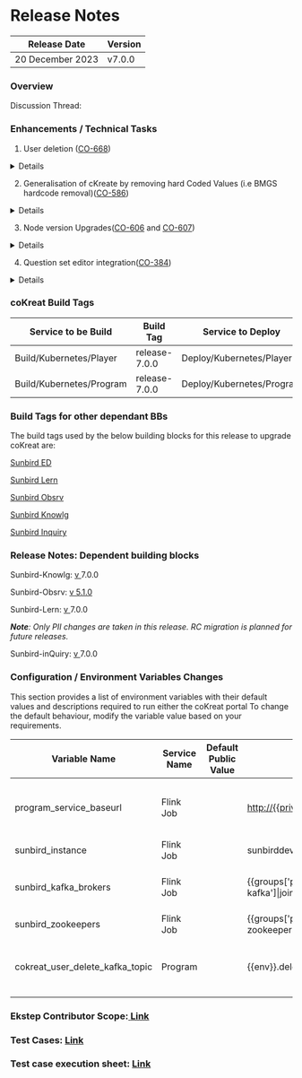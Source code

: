 # Release Notes

| Release Date     | Version |
| ---------------- | ------- |
| 20 December 2023 | v7.0.0  |

### **Overview**



Discussion Thread:&#x20;

### Enhancements / Technical Tasks

1. &#x20;User deletion ([CO-668](https://project-sunbird.atlassian.net/browse/CO-668))

<details>

<summary>Details</summary>

From this release, coKreat Handled to delete the public users in Ed, who belong the following user roles in coKreat :

1. Individual contributor
2. Contributing org user

</details>

2. Generalisation of cKreate by removing hard Coded Values (i.e BMGS hardcode removal)([CO-586](https://project-sunbird.atlassian.net/browse/CO-586))

<details>

<summary>Details</summary>

Till 6.0.0, The framework categories i.e Board Medium Grade and Subject were hard coded in our system.

In this 7.0.0, the framework categories are not limited to Board Medium Grade and Subject, User can configure any category based on there framework requirements (eg. user can have different categories for agriculture framework and can have different categories for hospital framework), Also the number of categories will not be limited to four now user can have more than multiple categories.

We have removed all the hard codeings of the categories and made it genarilised using sb-forms and we will use the Client Service Library (sunbird NPM Package) to fetch thesse categories dynamically along with the form API which will have all the other validatuions, This API will work similar to exixting form API we use to create for SB forms.

We need to configure this form API with framework categories before we do the stating deployment to display all the categories&#x20;

</details>

3. Node version Upgrades([CO-606](https://project-sunbird.atlassian.net/browse/CO-606) and [CO-607](https://project-sunbird.atlassian.net/browse/CO-607))

<details>

<summary>Details</summary>

In this upgraded program service node version to 14 and upgraded portal node version to 16

</details>

4. Question set editor integration([CO-384](https://project-sunbird.atlassian.net/browse/CO-384))

<details>

<summary>Details</summary>

As part of this we have to integration the question-set editor after upgrading to 14

</details>

###

### coKreat Build Tags

| Service to be Build      | Build Tag     | Service to Deploy         | Deploy Tag | Comments |
| ------------------------ | ------------- | ------------------------- | ---------- | -------- |
| Build/Kubernetes/Player  | release-7.0.0 | Deploy/Kubernetes/Player  |            |          |
| Build/Kubernetes/Program | release-7.0.0 | Deploy/Kubernetes/Program |            |          |

### Build Tags for other dependant BBs

The build tags used by the below building blocks for this release to upgrade coKreat are:&#x20;

[Sunbird ED](https://ed.sunbird.org/use/release/updating-sunbird-releases/5.2.0-to-6.0.0#sunbirded)

[Sunbird Lern](https://ed.sunbird.org/use/release/updating-sunbird-releases/5.2.0-to-6.0.0#sunbird-lern)

[Sunbird Obsrv](https://ed.sunbird.org/use/release/updating-sunbird-releases/5.2.0-to-6.0.0#sunbird-obsrv)

[Sunbird Knowlg](https://ed.sunbird.org/use/release/updating-sunbird-releases/5.2.0-to-6.0.0#sunbird-knowlg)

[Sunbird Inquiry](https://ed.sunbird.org/use/release/updating-sunbird-releases/5.2.0-to-6.0.0#sunbird-inquiry)

### Release Notes: Dependent building blocks

Sunbird-Knowlg: [v ](https://knowlg.sunbird.org/use/release-notes/release-5.5.0-latest)7.0.0

Sunbird-Obsrv: [v 5.1.0](https://obsrv.sunbird.org/use/release-notes/release-v-5.1.0)

Sunbird-Lern: [v ](https://lern.sunbird.org/use/release-notes/release-v-5.3.0)7.0.0

_**Note**: Only PII changes are taken in this release. RC migration is planned for future releases._

Sunbird-inQuiry: [v ](https://inquiry.sunbird.org/use/release-notes/inquiry-release-v5.7.0-latest)7.0.0

### Configuration / Environment Variables Changes

This section provides a list of environment variables with their default values and descriptions required to run either the coKreat portal To change the default behaviour, modify the variable value based on your requirements.

<table><thead><tr><th width="161">Variable Name</th><th width="144">Service Name</th><th width="196">Default Public Value</th><th width="126">Private Value Override</th><th width="189">Comments</th></tr></thead><tbody><tr><td><p></p><p>program_service_baseurl</p></td><td>Flink Job</td><td></td><td><a href="http://{{private_ingressgateway_ip}}/program">http://{{private_ingressgateway_ip}}/program</a></td><td>The Program Serice base url param needed by coKreat-user-delete flink job to trigger DELETE user/{userId} API</td></tr><tr><td>sunbird_instance</td><td>Flink Job</td><td></td><td>sunbirddev</td><td>Sunbird instance</td></tr><tr><td>sunbird_kafka_brokers</td><td>Flink Job</td><td></td><td>{{groups['processing-cluster-kafka']|join(':9092,')}}:9092</td><td>coKreat-user-delete flink job will listen to the kafka event on set server.</td></tr><tr><td>sunbird_zookeepers</td><td>Flink Job</td><td></td><td>{{groups['processing-cluster-zookeepers']|join(':2181,')}}:2181</td><td></td></tr><tr><td>cokreat_user_delete_kafka_topic</td><td>Program</td><td></td><td>{{env}}.delete.user</td><td>DELETE program/v1/user/{userId} API, will generate the kafka event in set kafka topic</td></tr></tbody></table>



### **Ekstep Contributor Scope:**[ **Link**](https://project-sunbird.atlassian.net/issues/?filter=12846\&jql=project%20%3D%20CO%20AND%20issuetype%20in%20\(Documentation-Issue%2C%20Epic%2C%20Minor-Enhancement%2C%20RFC\)%20AND%20status%20in%20\(%22In%20Progress%22%2C%20Closed%2C%20Done%2C%20%22In%20Development%22%2C%20%22In%20Validation%22%2C%20%22Selected%20for%20Contribution%22\)%20AND%20Sprint%20in%20\(490%2C%20491%2C%20449\)%20AND%20assignee%20in%20\(currentUser\(\)%2C%20640855d981de11a1adfc7b17\))

### **Test Cases:** [**Link**](https://docs.google.com/spreadsheets/d/1Wkq73Z3E7vZ8DK8J9o1GOAV4V0CmtdG97btzueEuVW8/edit#gid=863875922)

### **Test case execution sheet:** [**Link**](https://docs.google.com/spreadsheets/d/1Wkq73Z3E7vZ8DK8J9o1GOAV4V0CmtdG97btzueEuVW8/edit#gid=863875922)



